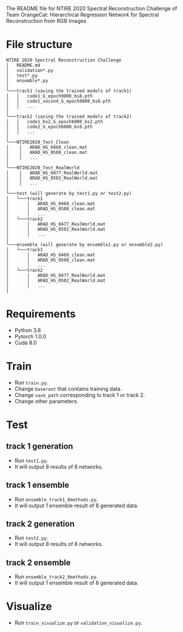 The README file for NTIRE 2020 Spectral Reconstruction Challenge of Team OrangeCat: Hierarchical Regression Network for Spectral Reconstruction from RGB Images

# File structure

```
NTIRE 2020 Spectral Reconstruction Challenge
│   README.md
│   validation*.py
│   test*.py
│   ensemble*.py
│
└───track1 (saving the trained models of track1)
│   │   code1_G_epoch9000_bs8.pth
│   │   code1_second_G_epoch8000_bs8.pth
│   │   ...
│
└───track2 (saving the trained models of track2)
│   │   code1_bs2_G_epoch6000_bs2.pth
│   │   code2_G_epoch6000_bs8.pth
│   │   ...
|
└───NTIRE2020_Test_Clean
│    │   ARAD_HS_0468_clean.mat
│    │   ARAD_HS_0508_clean.mat
│    │   ...
│
└───NTIRE2020_Test_RealWorld
│    │   ARAD_HS_0477_RealWorld.mat
│    │   ARAD_HS_0502_RealWorld.mat
│    │   ...
│
└───test (will generate by test1.py or test2.py)
│   └───track1
│       │   ARAD_HS_0468_clean.mat
│       │   ARAD_HS_0508_clean.mat
│       │   ...
│   └───track2
│       │   ARAD_HS_0477_RealWorld.mat
│       │   ARAD_HS_0502_RealWorld.mat
│       │   ...
│
└───ensemble (will generate by ensemble1.py or ensemble2.py)
│   └───track1
│       │   ARAD_HS_0468_clean.mat
│       │   ARAD_HS_0508_clean.mat
│       │   ...
│   └───track2
│       │   ARAD_HS_0477_RealWorld.mat
│       │   ARAD_HS_0502_RealWorld.mat
│       │   ...
│   
```

# Requirements
* Python 3.6
* Pytorch 1.0.0
* Cuda 8.0

# Train
* Run `train.py`.
* Change `baseroot` that contains training data.
* Change `save_path` corresponding to track 1 or track 2.
* Change other parameters.

# Test
## track 1 generation
* Run `test1.py`.
* It will output 8 results of 8 networks.
## track 1 ensemble
* Run `ensemble_track1_8methods.py`.
* It will output 1 ensemble result of 8 generated data.
## track 2 generation
* Run `test2.py`.
* It will output 8 results of 8 networks.
## track 2 ensemble
* Run `ensemble_track2_8methods.py`.
* It will output 1 ensemble result of 8 generated data.

# Visualize
* Run `train_visualize.py` or `validation_visualize.py`.
